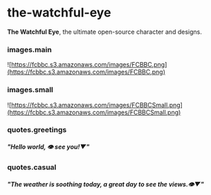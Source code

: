 # the-watchful-eye
**The Watchful Eye**, the ultimate open-source character and designs.

### images.main
![https://fcbbc.s3.amazonaws.com/images/FCBBC.png](https://fcbbc.s3.amazonaws.com/images/FCBBC.png)

### images.small
![https://fcbbc.s3.amazonaws.com/images/FCBBCSmall.png](https://fcbbc.s3.amazonaws.com/images/FCBBCSmall.png)


### quotes.greetings
#### *"Hello world, 👁 see you!▼"*

### quotes.casual
#### *"The weather is soothing today, a great day to see the views.👁▼"*
